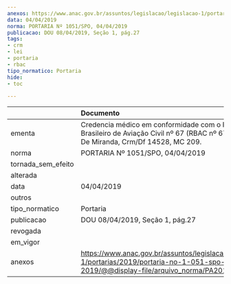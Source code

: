 ```yaml
---
anexos: https://www.anac.gov.br/assuntos/legislacao/legislacao-1/portarias/2019/portaria-no-1-051-spo-04-04-2019/@@display-file/arquivo_norma/PA2019-1051.pdf
data: 04/04/2019
norma: PORTARIA Nº 1051/SPO, 04/04/2019
publicacao: DOU 08/04/2019, Seção 1, pág.27
tags:
- crm
- lei
- portaria
- rbac
tipo_normatico: Portaria
hide: 
- toc 
 
---
```


|                    | Documento                                                                                                                                             |
|:-------------------|:------------------------------------------------------------------------------------------------------------------------------------------------------|
| ementa             | Credencia médico em conformidade com o Regulamento Brasileiro de Aviação Civil nº 67 (RBAC nº 67) - Andréia De Miranda, Crm/Df 14528, MC 209.         |
| norma              | PORTARIA Nº 1051/SPO, 04/04/2019                                                                                                                      |
| tornada_sem_efeito |                                                                                                                                                       |
| alterada           |                                                                                                                                                       |
| data               | 04/04/2019                                                                                                                                            |
| outros             |                                                                                                                                                       |
| tipo_normatico     | Portaria                                                                                                                                              |
| publicacao         | DOU 08/04/2019, Seção 1, pág.27                                                                                                                       |
| revogada           |                                                                                                                                                       |
| em_vigor           |                                                                                                                                                       |
| anexos             | https://www.anac.gov.br/assuntos/legislacao/legislacao-1/portarias/2019/portaria-no-1-051-spo-04-04-2019/@@display-file/arquivo_norma/PA2019-1051.pdf |